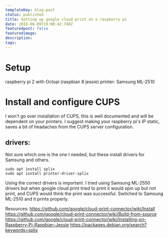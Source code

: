 ```yaml
---
templateKey: blog-post
status: published
title: Setting up google cloud print on a raspberry pi
date: 2018-06-09T19:08:42.740Z
featuredpost: false
featuredimage: 
description:
tags:
---
```

# Setup
raspberry pi 2 with Octopi (raspbian 8 jessie)
printer: Samsung ML-2510

# Install and configure CUPS
I won't go over installation of CUPS, this is well documented and will be dependent on your printers. I suggest making your raspberry pi's IP static, saves a bit of headaches from the CUPS server configuration.
## drivers:
Not sure which one is the one I needed, but these install drivers for Samsung and others.
```
sudo apt install splix
sudo apt isntall printer-driver-splix
```
Using the correct drivers is important. I tried using Samsung ML-2550 drivers but when google cloud print tried to print it would spin up but not print, and CUPS would think the print was successful. Switched to Samsung ML-2510 and it prints properly.

Resources:
https://github.com/google/cloud-print-connector/wiki/Install
https://github.com/google/cloud-print-connector/wiki/Build-from-source
https://github.com/google/cloud-print-connector/wiki/Installing-on-Raspberry-Pi-Raspbian-Jessie
https://packages.debian.org/search?keywords=splix